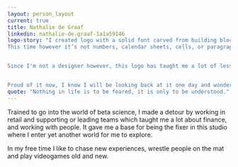 ```yaml
---
layout: person_layout
current: true
title: Nathalie de Graaf
linkedin: nathalie-de-graaf-1a1a59146
logo-story: "I created logo with a solid font carved from building blocks while the graphs shows not just my position but also what I see in the Artificial: statistics.
This time however it’s not numbers, calendar sheets, cells, or paragraphs in documents but personal data of yours truly.


Since I'm not a designer however, this logo has taught me a lot of lessons after letting me trip several times and forcing me to reexamine why.


Proud of it now, I know I will be looking back at it one day and wonder what I could have done better which will give the logo another dimension: my growth within The Artificial."
quote: "Nothing in life is to be feared, it is only to be understood."
---
```


Trained to go into the world of beta science, I made a detour by working in retail and supporting or leading teams which taught me a lot about finance, and working with people. It gave me a base for being the fixer in this studio where I enter yet another world for me to explore.

In my free time I like to chase new experiences, wrestle people on the mat and play videogames old and new.
